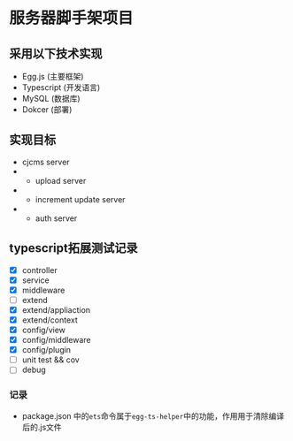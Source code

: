 # 服务器脚手架项目

## 采用以下技术实现
- Egg.js (主要框架)
- Typescript (开发语言)
- MySQL (数据库)
- Dokcer (部署)

## 实现目标
- cjcms server
- - upload server
- - increment update server
- - auth server

## typescript拓展测试记录
- [x] controller
- [x] service
- [x] middleware
- [ ] extend
- [x] extend/appliaction
- [x] extend/context
- [x] config/view
- [x] config/middleware
- [x] config/plugin
- [ ] unit test && cov
- [ ] debug

### 记录
- package.json 中的`ets`命令属于`egg-ts-helper`中的功能，作用用于清除编译后的.js文件